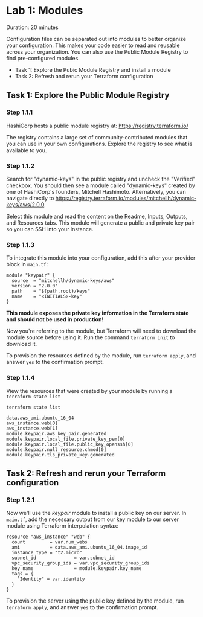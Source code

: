 # Lab 1: Modules

Duration: 20 minutes

Configuration files can be separated out into modules to better organize your configuration. This makes your code easier to read and reusable across your organization. You can also use the Public Module Registry to find pre-configured modules.

- Task 1: Explore the Pubic Module Registry and install a module
- Task 2: Refresh and rerun your Terraform configuration

## Task 1: Explore the Public Module Registry

### Step 1.1.1

HashiCorp hosts a public module registry at: https://registry.terraform.io/

The registry contains a large set of community-contributed modules that you can
use in your own configurations. Explore the registry to see what is available to
you.

### Step 1.1.2

Search for "dynamic-keys" in the public registry and uncheck the "Verified" checkbox. You should then see a module called "dynamic-keys" created by one of HashiCorp's founders, Mitchell Hashimoto. Alternatively, you can navigate directly to https://registry.terraform.io/modules/mitchellh/dynamic-keys/aws/2.0.0.

Select this module and read the content on the Readme, Inputs, Outputs, and Resources tabs. This module will generate a public and private key pair so you can SSH into your instance.

### Step 1.1.3

To integrate this module into your configuration, add this after your provider
block in `main.tf`:

```hcl
module "keypair" {
  source  = "mitchellh/dynamic-keys/aws"
  version = "2.0.0"
  path    = "${path.root}/keys"
  name    = "<INITIALS>-key"
}
```

**__This module exposes the private key information in the Terraform state and should not be used in production!__**

Now you're referring to the module, but Terraform will need to download the
module source before using it. Run the command `terraform init` to download it.

To provision the resources defined by the module, run `terraform apply`, and
answer `yes` to the confirmation prompt.

### Step 1.1.4

View the resources that were created by your module by running a `terraform state list`

```shell
terraform state list

data.aws_ami.ubuntu_16_04
aws_instance.web[0]
aws_instance.web[1]
module.keypair.aws_key_pair.generated
module.keypair.local_file.private_key_pem[0]
module.keypair.local_file.public_key_openssh[0]
module.keypair.null_resource.chmod[0]
module.keypair.tls_private_key.generated
```

## Task 2: Refresh and rerun your Terraform configuration

### Step 1.2.1
Now we'll use the _keypair_ module to install a public key on our server. In `main.tf`, add the necessary output from our key module to our server module using Terraform interpolation syntax:

```hcl
resource "aws_instance" "web" {
  count         = var.num_webs
  ami           = data.aws_ami.ubuntu_16_04.image_id
  instance_type = "t2.micro"
  subnet_id              = var.subnet_id
  vpc_security_group_ids = var.vpc_security_group_ids
  key_name               = module.keypair.key_name
  tags = {
    "Identity" = var.identity
  }
}
```

To provision the server using the public key defined by the module, run `terraform apply`, and
answer `yes` to the confirmation prompt.
